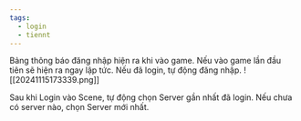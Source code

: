 ```yaml
---
tags:
  - login
  - tiennt
---
```

Bảng thông báo đăng nhập hiện ra khi vào game. 
Nếu vào game lần đầu tiên sẽ hiện ra ngay lập tức. 
Nếu đã login, tự động đăng nhập.
![[20241115173339.png]]

Sau khi Login vào Scene, tự động chọn Server gần nhất đã login.
Nếu chưa có server nào, chọn Server mới nhất.
